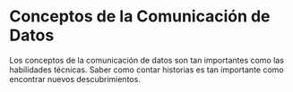 # Conceptos de la Comunicación de Datos

Los conceptos de la comunicación de datos son tan importantes como las habilidades técnicas. Saber como contar historias es tan importante como encontrar nuevos descubrimientos.

```{tableofcontents}
```
